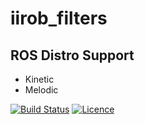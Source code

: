 iirob_filters
=============

## ROS Distro Support
* Kinetic
* Melodic

[![Build Status](https://github.com/KITrobotics/iirob_filters/workflows/Test%20iirob_filters/badge.svg?branch=melodic)](https://github.com/KITrobotics/iirob_filters/actions?query=branch%3Amelodic)
[![Licence](https://img.shields.io/badge/License-Apache%202.0-blue.svg)](https://opensource.org/licenses/Apache-2.0)
